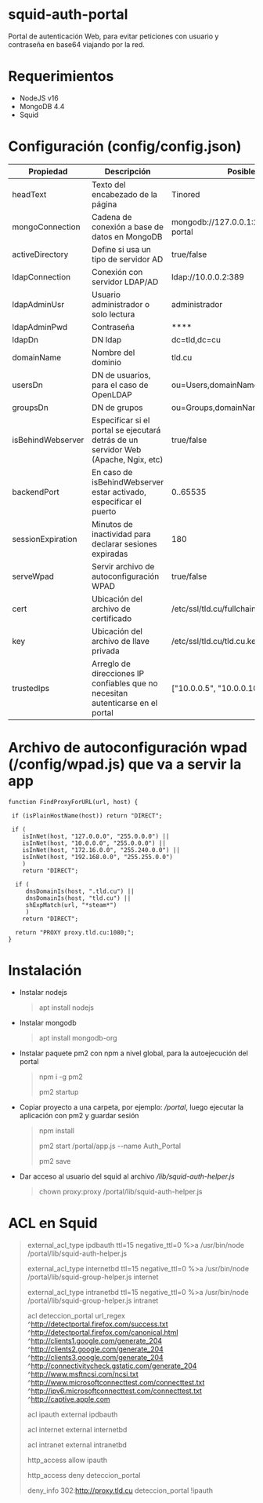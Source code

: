 # squid-auth-portal
Portal de autenticación Web, para evitar peticiones con usuario y contraseña en base64 viajando por la red.

# Requerimientos
* NodeJS v16
* MongoDB 4.4
* Squid

# Configuración (config/config.json)
<table>
  <thead>
    <tr>
      <th>Propiedad</th>
      <th>Descripción</th>
      <th>Posible valor</th>
    </tr>
  </thead>
  <tbody>
    <tr>
      <td>headText</td>
      <td>Texto del encabezado de la página</td>
      <td>Tinored</td>
    </tr>
    <tr>
      <td>mongoConnection</td>
      <td>Cadena de conexión a base de datos en MongoDB</td>
      <td>mongodb://127.0.0.1:27017/squid-auth-portal</td>
    </tr>
    <tr>
      <td>activeDirectory</td>
      <td>Define si usa un tipo de servidor AD</td>
      <td>true/false</td>
    </tr>
    <tr>
      <td>ldapConnection</td>
      <td>Conexión con servidor LDAP/AD</td>
      <td>ldap://10.0.0.2:389</td>
    </tr>
    <tr>
      <td>ldapAdminUsr</td>
      <td>Usuario administrador o solo lectura</td>
      <td>administrador</td>
    </tr>
    <tr>
      <td>ldapAdminPwd</td>
      <td>Contraseña</td>
      <td>****</td>
    </tr>
    <tr>
      <td>ldapDn</td>
      <td>DN ldap</td>
      <td>dc=tld,dc=cu</td>
    </tr>
    <tr>
      <td>domainName</td>
      <td>Nombre del dominio</td>
      <td>tld.cu</td>
    </tr>
    <tr>
      <td>usersDn</td>
      <td>DN de usuarios, para el caso de OpenLDAP</td>
      <td>ou=Users,domainName=tld.cu,o=domains</td>
    </tr>
	<tr>
      <td>groupsDn</td>
      <td>DN de grupos</td>
      <td>ou=Groups,domainName=tld.cu,o=domains</td>
    </tr>
    <tr>
      <td>isBehindWebserver</td>
      <td>Especificar si el portal se ejecutará detrás de un servidor Web (Apache, Ngix, etc)</td>
      <td>true/false</td>
    </tr>
    <tr>
      <td>backendPort</td>
      <td>En caso de isBehindWebserver estar activado, especificar el puerto</td>
      <td>0..65535</td>
    </tr>
    <tr>
      <td>sessionExpiration</td>
      <td>Minutos de inactividad para declarar sesiones expiradas</td>
      <td>180</td>
    </tr>
    <tr>
      <td>serveWpad</td>
      <td>Servir archivo de autoconfiguración WPAD</td>
      <td>true/false</td>
    </tr>
    <tr>
      <td>cert</td>
      <td>Ubicación del archivo de certificado</td>
      <td>/etc/ssl/tld.cu/fullchain.cer</td>
    </tr>
    <tr>
      <td>key</td>
      <td>Ubicación del archivo de llave privada</td>
      <td>/etc/ssl/tld.cu/tld.cu.key</td>
    </tr>
    <tr>
      <td>trustedIps</td>
      <td>Arreglo de direcciones IP confiables que no necesitan autenticarse en el portal</td>
      <td>["10.0.0.5", "10.0.0.10", "10.55.0.1"]</td>
    </tr>
  </tbody>
</table>

# Archivo de autoconfiguración wpad (/config/wpad.js) que va a servir la app
```
function FindProxyForURL(url, host) {
 
 if (isPlainHostName(host)) return "DIRECT";
 
 if (
    isInNet(host, "127.0.0.0", "255.0.0.0") ||
    isInNet(host, "10.0.0.0", "255.0.0.0") ||
    isInNet(host, "172.16.0.0", "255.240.0.0") ||
    isInNet(host, "192.168.0.0", "255.255.0.0")
    )
    return "DIRECT";

  if (
     dnsDomainIs(host, ".tld.cu") ||
     dnsDomainIs(host, "tld.cu") ||    
     shExpMatch(url, "*steam*")
     )
    return "DIRECT";

  return "PROXY proxy.tld.cu:1080;";
}
```

  
# Instalación
* Instalar nodejs
  > apt install nodejs
* Instalar mongodb
  > apt install mongodb-org
* Instalar paquete pm2 con npm a nivel global, para la autoejecución del portal
  > npm i -g pm2
  > 
  > pm2 startup
* Copiar proyecto a una carpeta, por ejemplo: */portal*, luego ejecutar la aplicación con pm2 y guardar sesión
  > npm install
  > 
  > pm2 start /portal/app.js --name Auth_Portal
  > 
  > pm2 save
* Dar acceso al usuario del squid al archivo */lib/squid-auth-helper.js*
  > chown proxy:proxy /portal/lib/squid-auth-helper.js

# ACL en Squid
> external_acl_type ipdbauth ttl=15 negative_ttl=0 %>a /usr/bin/node /portal/lib/squid-auth-helper.js
> 
> external_acl_type internetbd ttl=15 negative_ttl=0 %>a /usr/bin/node /portal/lib/squid-group-helper.js internet
>
> external_acl_type intranetbd ttl=15 negative_ttl=0 %>a /usr/bin/node /portal/lib/squid-group-helper.js intranet
>
> acl deteccion_portal url_regex ^http://detectportal.firefox.com/success.txt ^http://detectportal.firefox.com/canonical.html ^http://clients1.google.com/generate_204 ^http://clients2.google.com/generate_204 ^http://clients3.google.com/generate_204 ^http://connectivitycheck.gstatic.com/generate_204 ^http://www.msftncsi.com/ncsi.txt ^http://www.microsoftconnecttest.com/connecttest.txt ^http://ipv6.microsoftconnecttest.com/connecttest.txt ^http://captive.apple.com
> 
> acl ipauth external ipdbauth
>
> acl internet external internetbd
>
> acl intranet external intranetbd
> 
> http_access allow ipauth
> 
> http_access deny deteccion_portal
> 
> deny_info 302:http://proxy.tld.cu deteccion_portal !ipauth

